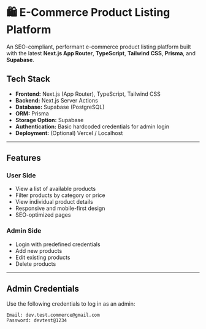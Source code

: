 # 🛍️ E-Commerce Product Listing Platform

An SEO-compliant, performant e-commerce product listing platform built with the latest **Next.js App Router**, **TypeScript**, **Tailwind CSS**, **Prisma**, and **Supabase**.

## Tech Stack

- **Frontend:** Next.js (App Router), TypeScript, Tailwind CSS
- **Backend:** Next.js Server Actions
- **Database:** Supabase (PostgreSQL)
- **ORM:** Prisma
- **Storage Option:** Supabase
- **Authentication:** Basic hardcoded credentials for admin login
- **Deployment:** (Optional) Vercel / Localhost

---

## Features

### User Side

- View a list of available products
- Filter products by category or price
- View individual product details
- Responsive and mobile-first design
- SEO-optimized pages

### Admin Side

- Login with predefined credentials
- Add new products
- Edit existing products
- Delete products

---

## Admin Credentials

Use the following credentials to log in as an admin:

```txt
Email: dev.test.commerce@gmail.com
Password: devtest@1234
```
